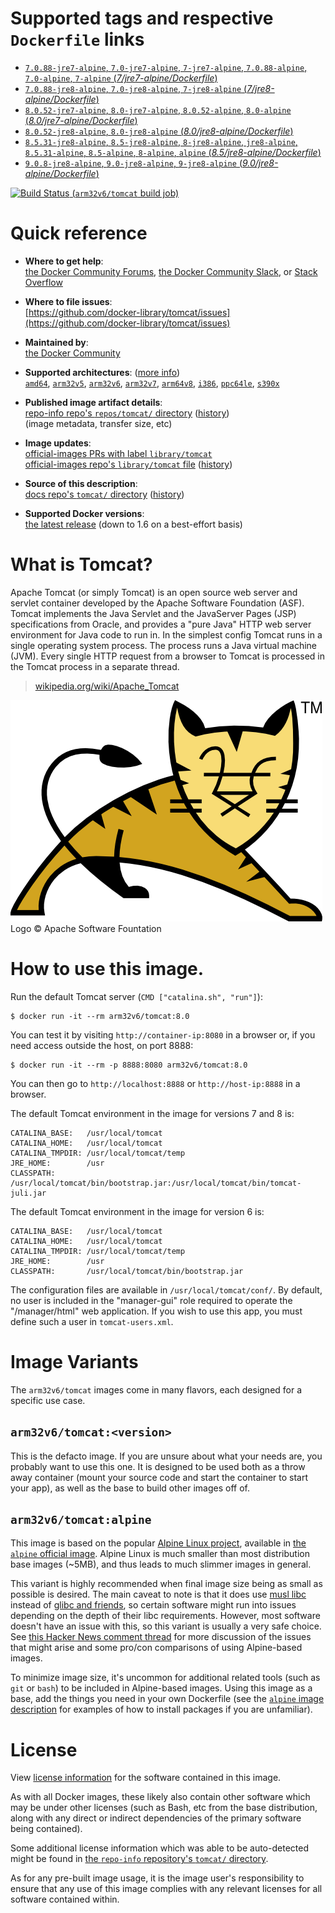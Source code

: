 <!--

********************************************************************************

WARNING:

    DO NOT EDIT "tomcat/README.md"

    IT IS AUTO-GENERATED

    (from the other files in "tomcat/" combined with a set of templates)

********************************************************************************

-->

# Supported tags and respective `Dockerfile` links


-	[`7.0.88-jre7-alpine`, `7.0-jre7-alpine`, `7-jre7-alpine`, `7.0.88-alpine`, `7.0-alpine`, `7-alpine` (*7/jre7-alpine/Dockerfile*)](https://github.com/docker-library/tomcat/blob/6c810f194f2bd912333ecb180aabdd3612824f61/7/jre7-alpine/Dockerfile)
-	[`7.0.88-jre8-alpine`, `7.0-jre8-alpine`, `7-jre8-alpine` (*7/jre8-alpine/Dockerfile*)](https://github.com/docker-library/tomcat/blob/6c810f194f2bd912333ecb180aabdd3612824f61/7/jre8-alpine/Dockerfile)
-	[`8.0.52-jre7-alpine`, `8.0-jre7-alpine`, `8.0.52-alpine`, `8.0-alpine` (*8.0/jre7-alpine/Dockerfile*)](https://github.com/docker-library/tomcat/blob/d183e24a7f4239f84bf521ac96690904adb21a86/8.0/jre7-alpine/Dockerfile)
-	[`8.0.52-jre8-alpine`, `8.0-jre8-alpine` (*8.0/jre8-alpine/Dockerfile*)](https://github.com/docker-library/tomcat/blob/d183e24a7f4239f84bf521ac96690904adb21a86/8.0/jre8-alpine/Dockerfile)
-	[`8.5.31-jre8-alpine`, `8.5-jre8-alpine`, `8-jre8-alpine`, `jre8-alpine`, `8.5.31-alpine`, `8.5-alpine`, `8-alpine`, `alpine` (*8.5/jre8-alpine/Dockerfile*)](https://github.com/docker-library/tomcat/blob/1ce7bd2eed038fb722527f41f0f185322d53e979/8.5/jre8-alpine/Dockerfile)
-	[`9.0.8-jre8-alpine`, `9.0-jre8-alpine`, `9-jre8-alpine` (*9.0/jre8-alpine/Dockerfile*)](https://github.com/docker-library/tomcat/blob/8fffa7246aacceb0e7390aafe978efeea9c104e3/9.0/jre8-alpine/Dockerfile)

[![Build Status](https://doi-janky.infosiftr.net/job/multiarch/job/arm32v6/job/tomcat/badge/icon) (`arm32v6/tomcat` build job)](https://doi-janky.infosiftr.net/job/multiarch/job/arm32v6/job/tomcat/)

# Quick reference

-	**Where to get help**:  
	[the Docker Community Forums](https://forums.docker.com/), [the Docker Community Slack](https://blog.docker.com/2016/11/introducing-docker-community-directory-docker-community-slack/), or [Stack Overflow](https://stackoverflow.com/search?tab=newest&q=docker)

-	**Where to file issues**:  
	[https://github.com/docker-library/tomcat/issues](https://github.com/docker-library/tomcat/issues)

-	**Maintained by**:  
	[the Docker Community](https://github.com/docker-library/tomcat)

-	**Supported architectures**: ([more info](https://github.com/docker-library/official-images#architectures-other-than-amd64))  
	[`amd64`](https://hub.docker.com/r/amd64/tomcat/), [`arm32v5`](https://hub.docker.com/r/arm32v5/tomcat/), [`arm32v6`](https://hub.docker.com/r/arm32v6/tomcat/), [`arm32v7`](https://hub.docker.com/r/arm32v7/tomcat/), [`arm64v8`](https://hub.docker.com/r/arm64v8/tomcat/), [`i386`](https://hub.docker.com/r/i386/tomcat/), [`ppc64le`](https://hub.docker.com/r/ppc64le/tomcat/), [`s390x`](https://hub.docker.com/r/s390x/tomcat/)

-	**Published image artifact details**:  
	[repo-info repo's `repos/tomcat/` directory](https://github.com/docker-library/repo-info/blob/master/repos/tomcat) ([history](https://github.com/docker-library/repo-info/commits/master/repos/tomcat))  
	(image metadata, transfer size, etc)

-	**Image updates**:  
	[official-images PRs with label `library/tomcat`](https://github.com/docker-library/official-images/pulls?q=label%3Alibrary%2Ftomcat)  
	[official-images repo's `library/tomcat` file](https://github.com/docker-library/official-images/blob/master/library/tomcat) ([history](https://github.com/docker-library/official-images/commits/master/library/tomcat))

-	**Source of this description**:  
	[docs repo's `tomcat/` directory](https://github.com/docker-library/docs/tree/master/tomcat) ([history](https://github.com/docker-library/docs/commits/master/tomcat))

-	**Supported Docker versions**:  
	[the latest release](https://github.com/docker/docker-ce/releases/latest) (down to 1.6 on a best-effort basis)

# What is Tomcat?

Apache Tomcat (or simply Tomcat) is an open source web server and servlet container developed by the Apache Software Foundation (ASF). Tomcat implements the Java Servlet and the JavaServer Pages (JSP) specifications from Oracle, and provides a "pure Java" HTTP web server environment for Java code to run in. In the simplest config Tomcat runs in a single operating system process. The process runs a Java virtual machine (JVM). Every single HTTP request from a browser to Tomcat is processed in the Tomcat process in a separate thread.

> [wikipedia.org/wiki/Apache_Tomcat](https://en.wikipedia.org/wiki/Apache_Tomcat)

![logo](https://raw.githubusercontent.com/docker-library/docs/8e31eb93a02d504d0cfe1da435aa31b377fc627d/tomcat/logo.png)Logo &copy; Apache Software Fountation

# How to use this image.

Run the default Tomcat server (`CMD ["catalina.sh", "run"]`):

```console
$ docker run -it --rm arm32v6/tomcat:8.0
```

You can test it by visiting `http://container-ip:8080` in a browser or, if you need access outside the host, on port 8888:

```console
$ docker run -it --rm -p 8888:8080 arm32v6/tomcat:8.0
```

You can then go to `http://localhost:8888` or `http://host-ip:8888` in a browser.

The default Tomcat environment in the image for versions 7 and 8 is:

	CATALINA_BASE:   /usr/local/tomcat
	CATALINA_HOME:   /usr/local/tomcat
	CATALINA_TMPDIR: /usr/local/tomcat/temp
	JRE_HOME:        /usr
	CLASSPATH:       /usr/local/tomcat/bin/bootstrap.jar:/usr/local/tomcat/bin/tomcat-juli.jar

The default Tomcat environment in the image for version 6 is:

	CATALINA_BASE:   /usr/local/tomcat
	CATALINA_HOME:   /usr/local/tomcat
	CATALINA_TMPDIR: /usr/local/tomcat/temp
	JRE_HOME:        /usr
	CLASSPATH:       /usr/local/tomcat/bin/bootstrap.jar

The configuration files are available in `/usr/local/tomcat/conf/`. By default, no user is included in the "manager-gui" role required to operate the "/manager/html" web application. If you wish to use this app, you must define such a user in `tomcat-users.xml`.

# Image Variants

The `arm32v6/tomcat` images come in many flavors, each designed for a specific use case.

## `arm32v6/tomcat:<version>`

This is the defacto image. If you are unsure about what your needs are, you probably want to use this one. It is designed to be used both as a throw away container (mount your source code and start the container to start your app), as well as the base to build other images off of.

## `arm32v6/tomcat:alpine`

This image is based on the popular [Alpine Linux project](http://alpinelinux.org), available in [the `alpine` official image](https://hub.docker.com/_/alpine). Alpine Linux is much smaller than most distribution base images (~5MB), and thus leads to much slimmer images in general.

This variant is highly recommended when final image size being as small as possible is desired. The main caveat to note is that it does use [musl libc](http://www.musl-libc.org) instead of [glibc and friends](http://www.etalabs.net/compare_libcs.html), so certain software might run into issues depending on the depth of their libc requirements. However, most software doesn't have an issue with this, so this variant is usually a very safe choice. See [this Hacker News comment thread](https://news.ycombinator.com/item?id=10782897) for more discussion of the issues that might arise and some pro/con comparisons of using Alpine-based images.

To minimize image size, it's uncommon for additional related tools (such as `git` or `bash`) to be included in Alpine-based images. Using this image as a base, add the things you need in your own Dockerfile (see the [`alpine` image description](https://hub.docker.com/_/alpine/) for examples of how to install packages if you are unfamiliar).

# License

View [license information](https://www.apache.org/licenses/LICENSE-2.0) for the software contained in this image.

As with all Docker images, these likely also contain other software which may be under other licenses (such as Bash, etc from the base distribution, along with any direct or indirect dependencies of the primary software being contained).

Some additional license information which was able to be auto-detected might be found in [the `repo-info` repository's `tomcat/` directory](https://github.com/docker-library/repo-info/tree/master/repos/tomcat).

As for any pre-built image usage, it is the image user's responsibility to ensure that any use of this image complies with any relevant licenses for all software contained within.
